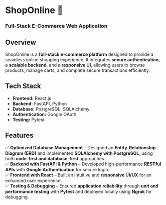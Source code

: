 # **ShopOnline** 🛒

### **Full-Stack E-Commerce Web Application**

## **Overview**
ShopOnline is a **full-stack e-commerce platform** designed to provide a seamless online shopping experience. It integrates **secure authentication**, a **scalable backend**, and a **responsive UI**, allowing users to browse products, manage carts, and complete secure transactions efficiently.

## **Tech Stack**
- **Frontend:** React.js
- **Backend:** FastAPI, Python
- **Database:** PostgreSQL, SQLAlchemy
- **Authentication:** Google OAuth
- **Testing:** Pytest

## **Features**
✅ **Optimized Database Management** – Designed an **Entity-Relationship Diagram (ERD)** and implemented **SQLAlchemy with PostgreSQL**, using both **code-first and database-first** approaches.  
✅ **Backend with FastAPI & Python** – Developed high-performance **RESTful APIs** with **Google Authentication** for secure login.  
✅ **Frontend with React** – Built an intuitive and **responsive UI/UX** for an enhanced user experience.  
✅ **Testing & Debugging** – Ensured **application reliability** through **unit and performance testing** with **Pytest** and deployed locally using **Ngrok** for debugging.  

